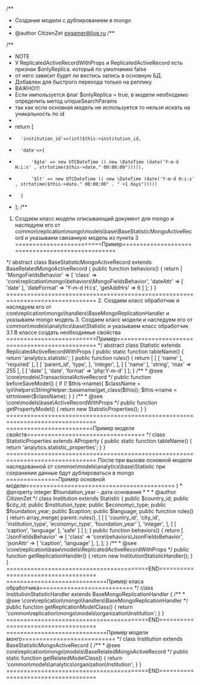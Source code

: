 /**
 * Создание модели с дублированием в mongo
 *
 * @author CitizenZet <exgamer@live.ru>
/**

/**
 * NOTE
 * У ReplicatedActiveRecordWithProps и ReplicatedActiveRecord есть признак $onlyReplica. который по умолчанию false
 * от него зависит будет ли вестись запись в основную БД.
 * Добавлен для быстрого перехода только на реплику
 * ВАЖНО!!!
 * Если импользуется флаг $onlyReplica = true, в модели необходимо определить метод uniqueSearchParams
 * так как если основная модель не используется то нельзя искать на уникальность по id
 *
 *   return [
 *       'institution_id'=>(int)$this->institution_id,
 *       'date'=>[
 *           '$gte' => new UTCDateTime (( new \DateTime (date('Y-m-d H:i:s' , strtotime($this->date." 00:00:00"))))),
 *           '$lt' => new UTCDateTime (( new \DateTime (date('Y-m-d H:i:s' , strtotime($this->date." 00:00:00" . " +1 days")))))
 *       ]
 *   ];
/**

1. Создаем класс модели описывающий документ для mongo и наследуем его от common\replication\mongo\models\base\BaseStatisticMongoActiveRecord и указываем связанную модель из пункта 3
=========================Пример=================================================
<?php
namespace common\replication\mongo\models\base;

use core\replication\mongo\models\BaseRelatedMongoActiveRecord;

/**
 * base replication mongo model for Statistic
 * 
 * @author CitizenZet <exgamer@live.ru>
 */
abstract class BaseStatisticMongoActiveRecord extends BaseRelatedMongoActiveRecord
{
    public function behaviors()
    {
        return [
            'MongoFieldsBehavior' => [
                    'class' => 'core\replication\mongo\behaviors\MongoFieldsBehavior',
                    'dateAttr' => [
                        'date'
                    ],
                    'dateFormat' => 'Y-m-d H:i:s',
                    'getAddHrs' => 6
            ]
        ];
    }
}
================================================================================

2. Создаем класс обработчик и наследуем его от core\replication\mongo\handlers\BaseMongoReplicationHandler и указываем mongo модель
3. Создаем класс модели и наследуем его от common\models\analytics\base\Statistic и указываем класс обработчик
    3.1 В классе создать необходимые свойства
==========================Пример================================================
<?php
namespace common\models\analytics\base;

use common\models\analytics\base\StatisticProperties;
use core\replication\base\models\ReplicatedActiveRecordWithProps;

/**
 * Базовая модель для статистических данных
 * 
 * @property integer id
 * @property string name
 * @property integer parent_id
 * @property integer type из справочника StatisticTypes
 * @property date date
 * 
 * @author CitizenZet <exgamer@live.ru>
 */
abstract class Statistic extends ReplicatedActiveRecordWithProps
{
    public static function  tableName()
    {
            return 'analytics.statistic';
    }

    public function rules()
    {
            return [
                    [
                        [
                            'name'
                        ],
                        'required'
                    ],
                    [
                        [
                            'parent_id',
                            'type',
                        ], 
                        'integer', 
                    ],
                    [
                        [
                            'name'
                        ], 
                        'string', 
                        'max' => 255
                    ],
                    [
                        [
                            'date'
                        ], 
                        'date', 
                        'format' => 'php:Y-m-d'
                    ]
            ];
    }

    /**
     * @see \core\models\TransactionalActiveRecord
     */
    public function beforeSaveModel()
    {
        if (! $this->name){
            $className = \yii\helpers\StringHelper::basename(get_class($this));
            $this->name = strtolower($className);
        }
    }
    
    /**
     * @see \core\models\base\ActiveRecordWithProps
     */
    public function getPropertyModel()
    {
        return new StatisticProperties();
    }
}

================================================================================

=========================Пример модели свойств==================================
<?php
namespace common\models\analytics\base;

use core\models\AProperty;

/**
 * properties для Statistic
 * 
 * @author CitizenZet <exgamer@live.ru>
 */
class StatisticProperties extends AProperty
{
	public static function  tableName()
        {
		return 'analytics.statistic_properties';
	}
}

================================================================================

После при вызове основной модели наследованной от common\models\analytics\base\Statistic при сохранении данные бдут дублироваться в mongo



===============Пример основной модели=========================================== 
<?php
namespace common\models\analytics\organization;

use common\models\analytics\base\Statistic;

use common\replication\mongo\handlers\organization\InstitutionStatisticHandler;

/**
 * Модель описывающая данные по заведению
 * 
 * @property array $caption                - название в виде json ( пример {"en": "Английский", "ru": "Русский"} )
 * @property integer $country_id            - идентификатор страны
 * @property integer $city_id               - идентификатор города @property timestamp $create_ts           - дата создания записи
 * @property integer $institution_type                  - тип
 * @property integer $economic_type         - вид организации (ConstHelper::INSTITUTION_ORG_TYPE_<*>)
 * @property integer $foundation_year       - дата основания
 * 
 * 
 * @author CitizenZet <exgamer@live.ru>
 */
class Institution extends Statistic
{
    public $country_id;
    public $city_id;
    public $institution_type;
    public $economyc_type;
    public $foundation_year;
    public $caption;
    public $language;

    public function rules()
    {
            return array_merge( parent::rules(),
                                [
                                        [
                                            [
                                                'country_id',
                                                'city_id',
                                                'institution_type',
                                                'economyc_type',
                                                'foundation_year'
                                            ], 
                                            'integer', 
                                        ],
                                        [
                                            [
                                               'caption',
                                               'language'
                                            ],
                                           'safe'
                                        ]
                                ]
            );
    }
    
    public function behaviors()
    {
        return [
            'JsonFieldsBehavior' => [
                'class' => 'core\behaviors\JsonFieldsBehavior',
                'jsonAttr' => [
                    'caption',
                    'language'
                ],
            ],
        ];
    }

    /**
     * @see \core\replication\base\models\ReplicatedActiveRecordWithProps
     */
    public function getReplicationHandler()
    {
        return new InstitutionStatisticHandler();
    }

}
=========================================END====================================




=============================Пример класа обработчика===========================

<?php
namespace common\replication\mongo\handlers\organization;

use core\replication\mongo\handlers\BaseMongoReplicationHandler;

/**
 * replication handler for statistic
 * 
 * 
 * @author CitizenZet <exgamer@live.ru>
 */
class InstitutionStatisticHandler extends BaseMongoReplicationHandler
{
    /**
     * @see \core\replication\mongo\handlers\BaseMongoReplicationHandler
     */
    public  function getReplicationModelClass()
    {
        return 'common\replication\mongo\models\organization\Institution';
    }
}

=========================================END====================================




=============================Пример модели монго===========================

<?php
namespace common\replication\mongo\models\organization;

use common\replication\mongo\models\base\BaseStatisticMongoActiveRecord;

/**
 * replication mongo model for Statistic
 * 
 * @author CitizenZet <exgamer@live.ru>
 */
class Institution extends BaseStatisticMongoActiveRecord
{
    /**
     * @see core\replication\mongo\models\BaseRelatedMongoActiveRecord
     */
    public static function getRelatedModelClass()
    {
        return 'common\models\analytics\organization\Institution';
    }
}

=========================================END====================================